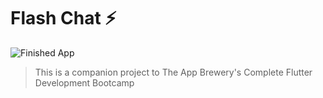 # Flash Chat ⚡️

![Finished App](https://github.com/londonappbrewery/Images/blob/master/flash_chat_flutter_demo.gif)

> This is a companion project to The App Brewery's Complete Flutter Development Bootcamp
